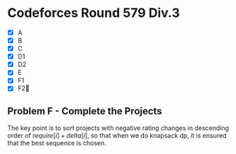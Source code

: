 # Codeforces Round 579 Div.3

- [x] A
- [x] B
- [x] C
- [x] D1
- [x] D2
- [x] E
- [x] F1
- [x] F2:bookmark_tabs:

## Problem F - Complete the Projects

The key point is to sort projects with negative rating changes in descending order of $require[i]+delta[i]$, so that when we do knapsack dp, it is ensured that the best sequence is chosen.